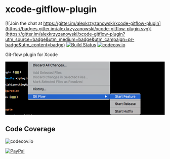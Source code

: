 # xcode-gitflow-plugin

[![Join the chat at https://gitter.im/alexkrzyzanowski/xcode-gitflow-plugin](https://badges.gitter.im/alexkrzyzanowski/xcode-gitflow-plugin.svg)](https://gitter.im/alexkrzyzanowski/xcode-gitflow-plugin?utm_source=badge&utm_medium=badge&utm_campaign=pr-badge&utm_content=badge)
[![Build Status](https://travis-ci.org/alexkrzyzanowski/xcode-gitflow-plugin.svg?branch=develop)](https://travis-ci.org/alexkrzyzanowski/xcode-gitflow-plugin) [![codecov.io](https://codecov.io/github/alexkrzyzanowski/xcode-gitflow-plugin/coverage.svg?branch=develop)](https://codecov.io/github/alexkrzyzanowski/xcode-gitflow-plugin?branch=develop)

Git-flow plugin for Xcode

![Screenshot](https://raw.githubusercontent.com/alexkrzyzanowski/xcode-gitflow-plugin/develop/screenshot.png)

## Code Coverage

![codecov.io](https://codecov.io/github/alexkrzyzanowski/xcode-gitflow-plugin/branch.svg?branch=develop)

[![PayPal][2]][1]

[1]: https://www.paypal.com/cgi-bin/webscr?cmd=_donations&business=alex%2ekrzyzanowski%40icloud%2ecom&lc=US&item_name=Gitflow%20plugin%20for%20XCode&currency_code=USD&bn=PP%2dDonationsBF%3abtn_donateCC_LG%2egif%3aNonHosted

[2]: https://www.paypalobjects.com/en_US/i/btn/btn_donate_SM.gif
